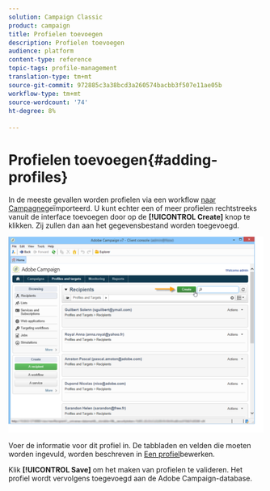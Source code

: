 ```yaml
---
solution: Campaign Classic
product: campaign
title: Profielen toevoegen
description: Profielen toevoegen
audience: platform
content-type: reference
topic-tags: profile-management
translation-type: tm+mt
source-git-commit: 972885c3a38bcd3a260574bacbb3f507e11ae05b
workflow-type: tm+mt
source-wordcount: '74'
ht-degree: 8%

---
```



# Profielen toevoegen{#adding-profiles}

In de meeste gevallen worden profielen via een workflow [naar Campagne](../../workflow/using/importing-data.md)geïmporteerd. U kunt echter een of meer profielen rechtstreeks vanuit de interface toevoegen door op de **[!UICONTROL Create]** knop te klikken. Zij zullen dan aan het gegevensbestand worden toegevoegd.

![](assets/s_ncs_user_profile_add.png)

Voer de informatie voor dit profiel in. De tabbladen en velden die moeten worden ingevuld, worden beschreven in [Een profiel](../../platform/using/editing-a-profile.md)bewerken.

Klik **[!UICONTROL Save]** om het maken van profielen te valideren. Het profiel wordt vervolgens toegevoegd aan de Adobe Campaign-database.
